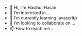 - 👋 Hi, I’m Hasibul Hasan
- 👀 I’m interested in ...
- 🌱 I’m currently learning javascritp
- 💞️ I’m looking to collaborate on ...
- 📫 How to reach me ...

<!---
hasibulhasan19/hasibulhasan19 is a ✨ special ✨ repository because its `README.md` (this file) appears on your GitHub profile.
You can click the Preview link to take a look at your changes.
--->
